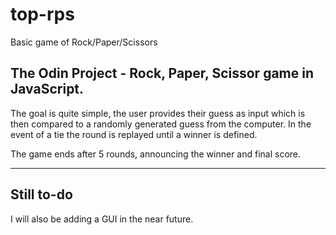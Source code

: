 # top-rps
Basic game of Rock/Paper/Scissors


The Odin Project - Rock, Paper, Scissor game in JavaScript.
-----------------------------------------------------------

The goal is quite simple, the user provides their guess as
input which is then compared to a randomly generated guess 
from the computer. In the event of a tie the round is replayed
until a winner is defined. 

The game ends after 5 rounds, announcing the winner and final score.

-----------------------------------------------------------
Still to-do
-----------------------------------------------------------

I will also be adding a GUI in the near future.
